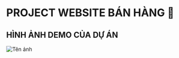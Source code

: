 # PROJECT WEBSITE BÁN HÀNG 👋

## HÌNH ẢNH DEMO CỦA DỰ ÁN
![Tên ảnh](https://scontent.fhan2-1.fna.fbcdn.net/v/t1.15752-9/252873256_587476969247205_3897843134867646290_n.png?_nc_cat=101&ccb=1-5&_nc_sid=ae9488&_nc_ohc=WfdAD7zy2OEAX80Xtzl&tn=Kcr4kJa6vXsptCPT&_nc_ht=scontent.fhan2-1.fna&oh=26be87ef77c1bf02f703935fe602f31e&oe=61B093A1)

